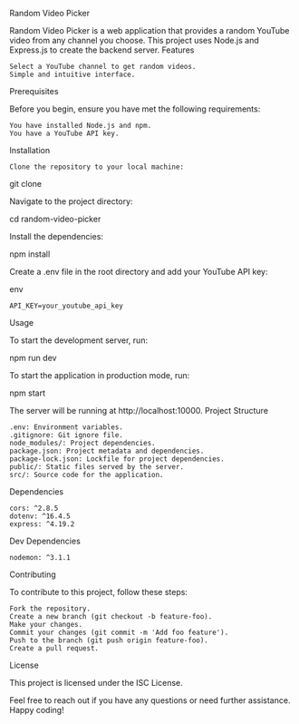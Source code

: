 Random Video Picker

Random Video Picker is a web application that provides a random YouTube video from any channel you choose. This project uses Node.js and Express.js to create the backend server.
Features

    Select a YouTube channel to get random videos.
    Simple and intuitive interface.

Prerequisites

Before you begin, ensure you have met the following requirements:

    You have installed Node.js and npm.
    You have a YouTube API key.

Installation

    Clone the repository to your local machine:

git clone <repository-url>

Navigate to the project directory:

cd random-video-picker

Install the dependencies:

npm install

Create a .env file in the root directory and add your YouTube API key:

env

    API_KEY=your_youtube_api_key

Usage

To start the development server, run:

npm run dev

To start the application in production mode, run:

npm start

The server will be running at http://localhost:10000.
Project Structure

    .env: Environment variables.
    .gitignore: Git ignore file.
    node_modules/: Project dependencies.
    package.json: Project metadata and dependencies.
    package-lock.json: Lockfile for project dependencies.
    public/: Static files served by the server.
    src/: Source code for the application.

Dependencies

    cors: ^2.8.5
    dotenv: ^16.4.5
    express: ^4.19.2

Dev Dependencies

    nodemon: ^3.1.1

Contributing

To contribute to this project, follow these steps:

    Fork the repository.
    Create a new branch (git checkout -b feature-foo).
    Make your changes.
    Commit your changes (git commit -m 'Add foo feature').
    Push to the branch (git push origin feature-foo).
    Create a pull request.

License

This project is licensed under the ISC License.

Feel free to reach out if you have any questions or need further assistance. Happy coding! ​
​
